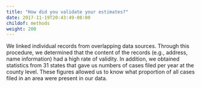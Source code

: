 ```yaml
---
title: "How did you validate your estimates?"
date: 2017-11-19T20:43:49-08:00
childof: methods
weight: 200
---
```

We linked individual records from overlapping data sources. Through this procedure, we determined that the content of the records (e.g., address, name information) had a high rate of validity. In addition, we obtained statistics from 31 states that gave us numbers of cases filed per year at the county level. These figures allowed us to know what proportion of all cases filed in an area were present in our data.

